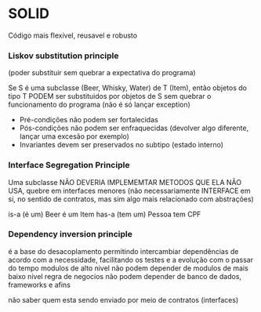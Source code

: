 # SOLID

Código mais flexivel, reusavel e robusto

### Liskov substitution principle
(poder substituir sem quebrar a expectativa do programa)

Se S é uma subclasse (Beer, Whisky, Water) de T (Item), então objetos do tipo T PODEM ser substituidos por objetos de S sem quebrar o funcionamento do programa (não é só lançar exception)

* Pré-condições não podem ser fortalecidas 
* Pós-condições não podem ser enfraquecidas (devolver algo diferente, lançar uma excesão por exemplo)
* Invariantes devem ser preservados no subtipo (estado interno)

### Interface Segregation Principle

Uma subclasse NÃO DEVERIA IMPLEMEMTAR METODOS QUE ELA NÃO USA, quebre em interfaces menores (não necessariamente INTERFACE em si, no sentido de contratos, mas sim algo mais relacionado com abstrações)

is-a (é um) Beer é um Item
has-a (tem um) Pessoa tem CPF

### Dependency inversion principle

é a base do desacoplamento permitindo intercambiar dependências de acordo com a necessidade, facilitando os testes e a evolução com o passar do tempo
modulos de alto nivel não podem depender de modulos de mais baixo nivel
regra de negocios não podem depender de banco de dados, frameworks e afins

não saber quem esta sendo enviado por meio de contratos (interfaces)